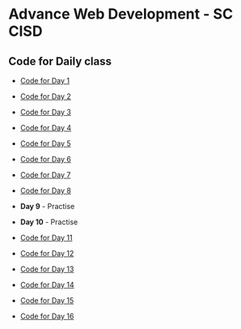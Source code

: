 # Advance Web Development - SC CISD

## Code for Daily class

- [Code for Day 1](https://github.com/sameerkatija/sc-advance-web-class/tree/day-1)

- [Code for Day 2](https://github.com/sameerkatija/sc-advance-web-class/tree/day-2)

- [Code for Day 3](https://github.com/sameerkatija/sc-advance-web-class/tree/day-3)

- [Code for Day 4](https://github.com/sameerkatija/sc-advance-web-class/tree/day-4)

- [Code for Day 5](https://github.com/sameerkatija/sc-advance-web-class/tree/day-5)

- [Code for Day 6](https://github.com/sameerkatija/sc-advance-web-class/tree/day-6)

- [Code for Day 7](https://github.com/sameerkatija/sc-advance-web-class/tree/day-7)

- [Code for Day 8](https://github.com/sameerkatija/sc-advance-web-class/tree/day-8)

- **Day 9** - Practise

- **Day 10** - Practise

- [Code for Day 11](https://github.com/sameerkatija/sc-advance-web-class/tree/day-11)

- [Code for Day 12](https://github.com/sameerkatija/sc-advance-web-class/tree/day-12)

- [Code for Day 13](https://github.com/sameerkatija/sc-advance-web-class/tree/day-13)

- [Code for Day 14](https://github.com/sameerkatija/sc-advance-web-class/tree/day-14)

- [Code for Day 15](https://github.com/sameerkatija/sc-advance-web-class/tree/day-15)

- [Code for Day 16](https://github.com/sameerkatija/sc-advance-web-class/tree/day-16)
